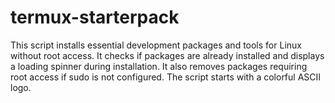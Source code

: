 # termux-starterpack
This script installs essential development packages and tools for Linux without root access. It checks if packages are already installed and displays a loading spinner during installation. It also removes packages requiring root access if sudo is not configured. The script starts with a colorful ASCII logo.
